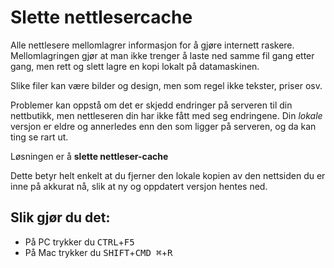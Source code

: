 # Slette nettlesercache

Alle nettlesere mellomlagrer informasjon for å gjøre internett raskere. 
Mellomlagringen gjør at man ikke trenger å laste ned samme fil gang etter gang, 
men rett og slett lagre en kopi lokalt på datamaskinen.

Slike filer kan være bilder og design, men som regel ikke tekster, priser osv.

Problemer kan oppstå om det er skjedd endringer på serveren til din nettbutikk, men nettleseren din har ikke fått med seg endringene.
Din *lokale* versjon er eldre og annerledes enn den som ligger på serveren, og da kan ting se rart ut.

Løsningen er å **slette nettleser-cache**

Dette betyr helt enkelt at du fjerner den lokale kopien av den nettsiden du er inne på akkurat nå, slik at ny og oppdatert versjon hentes ned.

## Slik gjør du det:
- På PC trykker du <kbd>CTRL</kbd>+<kbd>F5</kbd>
- På Mac trykker du <kbd>SHIFT</kbd>+<kbd>CMD ⌘</kbd>+<kbd>R</kbd>
